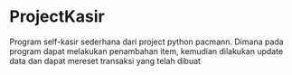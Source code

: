 # ProjectKasir
Program self-kasir sederhana dari project python pacmann. Dimana pada program dapat melakukan penambahan item, kemudian dilakukan update data dan dapat mereset transaksi yang telah dibuat
